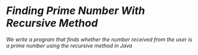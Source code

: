 # *Finding Prime Number With Recursive Method*

*We write a program that finds whether the number received from the user is a prime number using the recursive method in Java*